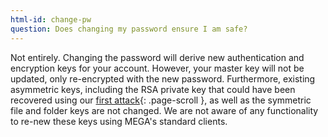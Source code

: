 ```yaml
---
html-id: change-pw
question: Does changing my password ensure I am safe?
---
```


Not entirely.
Changing the password will derive new authentication and encryption keys for your account.
However, your master key will not be updated, only re-encrypted with the new password.
Furthermore, existing asymmetric keys, including the RSA private key that could have been recovered using our [first attack](#rsa-key-recovery){: .page-scroll }, as well as the symmetric file and folder keys are not changed.
We are not aware of any functionality to re-new these keys using MEGA's standard clients.
